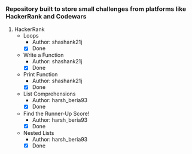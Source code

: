 ### Repository built to store small challenges from platforms like HackerRank and Codewars

1. HackerRank
    - Loops
        - Author: shashank21j
        - [x] Done
    - Write a Function
        - Author: shashank21j
        - [x] Done
    - Print Function
        - Author: shashank21j
        - [x] Done
    - List Comprehensions
       - Author: harsh_beria93
        - [x] Done
    - Find the Runner-Up Score!
        - Author: harsh_beria93
        - [x] Done
    - Nested Lists
        - Author: harsh_beria93
        - [x] Done